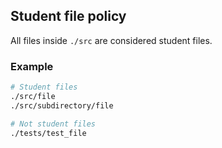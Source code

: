 ## Student file policy

All files inside `./src` are considered student files.

### Example

```bash
# Student files
./src/file
./src/subdirectory/file

# Not student files
./tests/test_file
```

